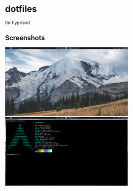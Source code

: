# dotfiles
for hyprland

## Screenshots

<p float="left">
  <img src="https://raw.githubusercontent.com/StinkyBeaver/dotfiles/main/screenshot.png" width="400" />
  <img src="https://raw.githubusercontent.com/StinkyBeaver/dotfiles/main/screenshot2.png" width="400" />
</p>
